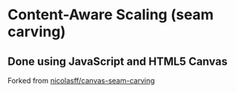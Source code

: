 # Content-Aware Scaling (seam carving)
## Done using JavaScript and HTML5 Canvas
Forked from [nicolasff/canvas-seam-carving](/nicolasff/canvas-seam-carving)
